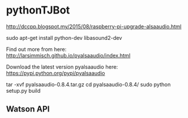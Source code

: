 # pythonTJBot


http://dccpp.blogspot.my/2015/08/raspberry-pi-upgrade-alsaaudio.html

sudo apt-get install python-dev libasound2-dev

Find out more from here: http://larsimmisch.github.io/pyalsaaudio/index.html

Download the latest version pyalsaaudio here: https://pypi.python.org/pypi/pyalsaaudio

tar -xvf pyalsaaudio-0.8.4.tar.gz
cd pyalsaaudio-0.8.4/
sudo python setup.py build


## Watson API
